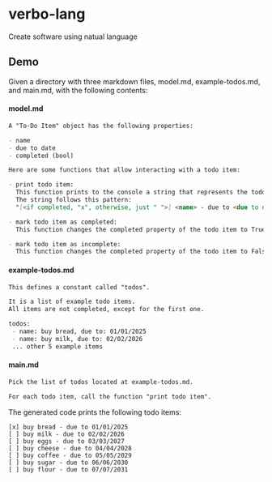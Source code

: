 # verbo-lang
Create software using natual language

## Demo

Given a directory with three markdown files, model.md, example-todos.md, and main.md, with the following contents:


#### model.md
```markdown
A "To-Do Item" object has the following properties:

- name
- due to date
- completed (bool)

Here are some functions that allow interacting with a todo item:

- print todo item:
  This function prints to the console a string that represents the todo item.
  The string follows this pattern:
  "[<if completed, "x", otherwise, just " ">] <name> - due to <due to date>"

- mark todo item as completed:
  This function changes the completed property of the todo item to True.

- mark todo item as incomplete:
  This function changes the completed property of the todo item to False.
```

#### example-todos.md
```markdown
This defines a constant called "todos".

It is a list of example todo items.
All items are not completed, except for the first one.

todos:
 - name: buy bread, due to: 01/01/2025
 - name: buy milk, due to: 02/02/2026
 ... other 5 example items
 ```

#### main.md
```markdown
Pick the list of todos located at example-todos.md.

For each todo item, call the function "print todo item".
```

The generated code prints the following todo items:

```
[x] buy bread - due to 01/01/2025
[ ] buy milk - due to 02/02/2026
[ ] buy eggs - due to 03/03/2027
[ ] buy cheese - due to 04/04/2028
[ ] buy coffee - due to 05/05/2029
[ ] buy sugar - due to 06/06/2030
[ ] buy flour - due to 07/07/2031
```
